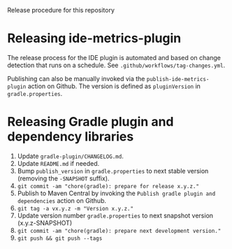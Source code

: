 Release procedure for this repository

# Releasing ide-metrics-plugin

The release process for the IDE plugin is automated and based on change detection that runs on a 
schedule. See `.github/workflows/tag-changes.yml`.

Publishing can also be manually invoked via the `publish-ide-metrics-plugin` action on Github. The 
version is defined as `pluginVersion` in `gradle.properties`.

# Releasing Gradle plugin and dependency libraries

1. Update `gradle-plugin/CHANGELOG.md`.
1. Update `README.md` if needed.
1. Bump `publish_version` in `gradle.properties` to next stable version (removing the `-SNAPSHOT` 
   suffix).
1. `git commit -am "chore(gradle): prepare for release x.y.z."`
1. Publish to Maven Central by invoking the `Publish gradle plugin and dependencies` action on 
   Github.
1. `git tag -a vx.y.z -m "Version x.y.z."`
1. Update version number `gradle.properties` to next snapshot version (x.y.z-SNAPSHOT)
1. `git commit -am "chore(gradle): prepare next development version."`
1. `git push && git push --tags`

